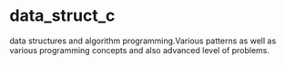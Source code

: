 # data_struct_c
data structures and algorithm programming.Various patterns as well as various programming concepts and also advanced level of problems.

